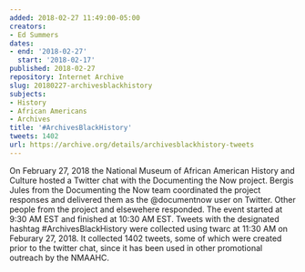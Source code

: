 ```yaml
---
added: 2018-02-27 11:49:00-05:00
creators:
- Ed Summers
dates:
- end: '2018-02-27'
  start: '2018-02-17'
published: 2018-02-27
repository: Internet Archive
slug: 20180227-archivesblackhistory
subjects:
- History
- African Americans
- Archives
title: '#ArchivesBlackHistory'
tweets: 1402
url: https://archive.org/details/archivesblackhistory-tweets
---
```


On February 27, 2018 the National Museum of African American History and Culture hosted a Twitter chat with the Documenting the Now project.  Bergis Jules from the Documenting the Now team coordinated the project responses and delivered them as the @documentnow user on Twitter. Other people from the project and elsewehere responded. The event started at 9:30 AM EST and finished at 10:30 AM EST. Tweets with the designated hashtag #ArchivesBlackHistory were collected using twarc at 11:30 AM on Feburary 27, 2018. It collected 1402 tweets, some of which were created prior to the twitter chat, since it has been used in other promotional outreach by the NMAAHC.
